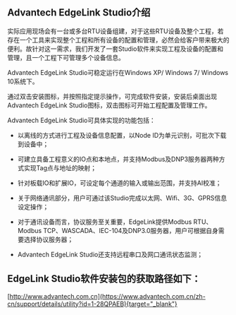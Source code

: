 ## Advantech EdgeLink Studio介绍　


实际应用现场会有一台或多台RTU设备组建，对于这些RTU设备及整个工程，若存在一个工具来实现整个工程和所有设备的配置和管理，必然会给客户带来极大的便利。故针对这一需求，我们开发了一套Studio软件来实现工程及设备的配置和管理，且一个工程下可管理多个设备信息。　

Advantech EdgeLink Studio可稳定运行在Windows XP/ Windows 7/ Windows 10系统下。　

通过双击安装图标，并按照指定提示操作，可完成软件安装，安装后桌面出现Advantech EdgeLink Studio图标，双击图标可开始工程配置及管理工作。　

Advantech EdgeLink Studio可具体实现的功能包括：　

 - 以离线的方式进行工程及设备信息配置，以Node ID为单元识别，可批次下载到设备中；　

 - 可建立具备工程意义的IO点和本地点，并支持Modbus及DNP3服务器两种方式实现Tag点与地址的映射；　

 - 针对板载IO和扩展IO，可设定每个通道的输入或输出范围，并支持AI校准；　

 - 关于网络通讯部分，用户可通过该Studio完成以太网、Wifi、3G、GPRS信息设定操作；　

 - 对于通讯设备而言，协议服务至关重要，EdgeLink提供Modbus RTU、Modbus TCP、WASCADA、IEC-104及DNP3.0服务器，用户可根据自身需要选择协议服务器；　

 - Advantech EdgeLink Studio还支持远程串口及网口通讯状态监测；　


## EdgeLink Studio软件安装包的获取路径如下：　

[http://www.advantech.com.cn](https://www.advantech.com.cn/zh-cn/support/details/utility?id=1-28QPAEB){target="_blank"}
